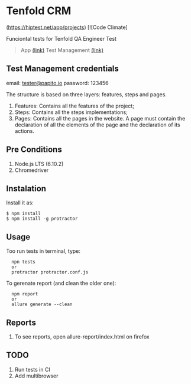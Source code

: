 # Tenfold CRM 
(https://hiptest.net/app/projects) [![Code Climate]

Funciontal tests for Tenfold QA Engineer Test

> App [(link)](https://qa-engineer-test.firebaseapp.com/)
> Test Management [(link)](https://hiptest.net/app/projects)

## Test Management credentials
email: tester@papito.io
password: 123456

The structure is based on three layers: features, steps and pages.

1. Features: Contains all the features of the project;
2. Steps: Contains all the steps implementations;
3. Pages: Contains all the pages in the website. A page must contain the declaration of all the elements of the page and the declaration of its actions.

## Pre Conditions

1. Node.js LTS (6.10.2)
2. Chromedriver

## Instalation

Install it as:

    $ npm install
    $ npm install -g protractor

## Usage

Too run tests in terminal, type:

```
  npn tests
  or
  protractor protractor.conf.js
```

To gerenate report (and clean the older one):

```
  npm report
  or
  allure generate --clean
```

## Reports

1. To see reports, open allure-report/index.html on firefox

## TODO

1. Run tests in CI
2. Add multibrowser
